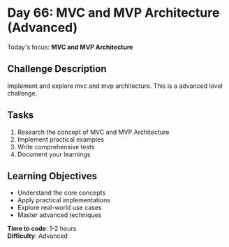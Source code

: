 # Day 66: MVC and MVP Architecture (Advanced)

Today's focus: **MVC and MVP Architecture**

## Challenge Description
Implement and explore mvc and mvp architecture. This is a advanced level challenge.

## Tasks
1. Research the concept of MVC and MVP Architecture
2. Implement practical examples
3. Write comprehensive tests
4. Document your learnings

## Learning Objectives
- Understand the core concepts
- Apply practical implementations
- Explore real-world use cases
- Master advanced techniques

**Time to code**: 1-2 hours  
**Difficulty**: Advanced